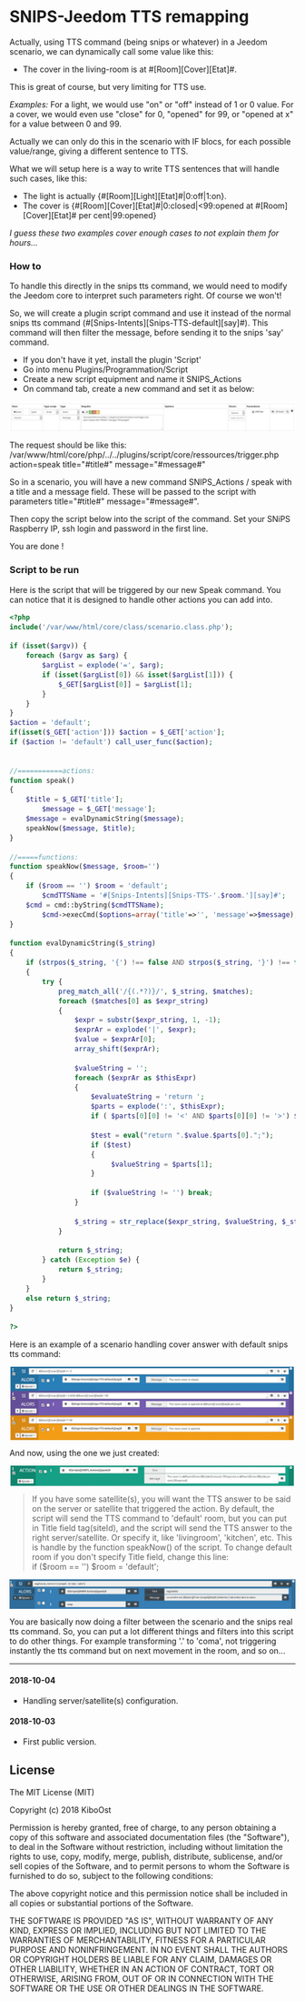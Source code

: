 


# SNIPS-Jeedom TTS remapping

Actually, using TTS command (being snips or whatever) in a Jeedom scenario, we can dynamically call some value like this:
- The cover in the living-room is at #[Room][Cover][Etat]#.

This is great of course, but very limiting for TTS use.

*Examples:*
For a light, we would use "on" or "off" instead of 1 or 0 value.
For a cover, we would even use "close" for 0, "opened" for 99, or "opened at x" for a value between 0 and 99.

Actually we can only do this in the scenario with IF blocs, for each possible value/range, giving a different sentence to TTS.

What we will setup here is a way to write TTS sentences that will handle such cases, like this:
- The light is actually {#[Room][Light][Etat]#|0:off|1:on}.
- The cover is {#[Room][Cover][Etat]#|0:closed|<99:opened at #[Room][Cover][Etat]# per cent|99:opened}

*I guess these two examples cover enough cases to not explain them for hours...*

### How to

To handle this directly in the snips tts command, we would need to modify the Jeedom core to interpret such parameters right. Of course we won't!

So, we will create a plugin script command and use it instead of the normal snips tts command (#[Snips-Intents][Snips-TTS-default][say]#). This command will then filter the message, before sending it to the snips 'say' command.

- If you don't have it yet, install the plugin 'Script'
- Go into menu Plugins/Programmation/Script
- Create a new script equipment and name it SNIPS_Actions
- On command tab, create a new command and set it as below:

<img align="center" src="assets/script_remap.jpg">

The request should be like this:
/var/www/html/core/php/../../plugins/script/core/ressources/trigger.php  action=speak title="#title#" message="#message#"

So in a scenario, you will have a new command SNIPS_Actions / speak with a title and a message field. These will be passed to the script with parameters title="#title#" message="#message#".

Then copy the script below into the script of the command. Set your SNiPS Raspberry IP, ssh login and password in the first line.

You are done !

### Script to be run
Here is the script that will be triggered by our new Speak command.
You can notice that it is designed to handle other actions you can add into.

```php
<?php
include('/var/www/html/core/class/scenario.class.php');

if (isset($argv)) {
	foreach ($argv as $arg) {
		$argList = explode('=', $arg);
		if (isset($argList[0]) && isset($argList[1])) {
			$_GET[$argList[0]] = $argList[1];
		}
	}
}
$action = 'default';
if(isset($_GET['action'])) $action = $_GET['action'];
if ($action != 'default') call_user_func($action);


//===========actions:
function speak()
{
	$title = $_GET['title'];
    	$message = $_GET['message'];
  	$message = evalDynamicString($message);
	speakNow($message, $title);
}

//=====functions:
function speakNow($message, $room='')
{
	if ($room == '') $room = 'default';
    	$cmdTTSName = '#[Snips-Intents][Snips-TTS-'.$room.'][say]#';
  	$cmd = cmd::byString($cmdTTSName);
    	$cmd->execCmd($options=array('title'=>'', 'message'=>$message), $cache=0);
}

function evalDynamicString($_string)
{
	if (strpos($_string, '{') !== false AND strpos($_string, '}') !== false)
	{
		try {
			preg_match_all('/{(.*?)}/', $_string, $matches);
			foreach ($matches[0] as $expr_string)
			{
				$expr = substr($expr_string, 1, -1);
				$exprAr = explode('|', $expr);
				$value = $exprAr[0];
				array_shift($exprAr);

				$valueString = '';
				foreach ($exprAr as $thisExpr)
				{
					$evaluateString = 'return ';
					$parts = explode(':', $thisExpr);
					if ( $parts[0][0] != '<' AND $parts[0][0] != '>') $parts[0] = '=='.$parts[0];

					$test = eval("return ".$value.$parts[0].";");
					if ($test)
					{
					     $valueString = $parts[1];
					}

					if ($valueString != '') break;
				}

				$_string = str_replace($expr_string, $valueString, $_string);
			}

			return $_string;
		} catch (Exception $e) {
			return $_string;
		}
	}
	else return $_string;
}

?>
```

Here is an example of a scenario handling cover answer with default snips tts command:

<img align="center" src="assets/scenario_before.jpg">

And now, using the one we just created:

<img align="center" src="assets/scenario_after.jpg">

> If you have some satellite(s), you will want the TTS answer to be said on the server or satellite that triggered the action.
By default, the script will send the TTS command to 'default' room, but you can put in Title field tag(siteId), and the script will send the TTS answer to the right server/satellite. Or specify it, like 'livingroom', 'kitchen', etc.
This is handle by the function speakNow() of the script. To change default room if you don't specify Title field, change this line:</br>
if ($room == '') $room = 'default';

<img align="center" src="assets/remap_title.jpg">

You are basically now doing a filter between the scenario and the snips real tts command.
So, you can put a lot different things and filters into this script to do other things. For example transforming '.' to 'coma', not triggering instantly the tts command but on next movement in the room, and so on...

-----------------
#### 2018-10-04
- Handling server/satellite(s) configuration.

#### 2018-10-03
- First public version.


## License

The MIT License (MIT)

Copyright (c) 2018 KiboOst

Permission is hereby granted, free of charge, to any person obtaining a copy
of this software and associated documentation files (the "Software"), to deal
in the Software without restriction, including without limitation the rights
to use, copy, modify, merge, publish, distribute, sublicense, and/or sell
copies of the Software, and to permit persons to whom the Software is
furnished to do so, subject to the following conditions:

The above copyright notice and this permission notice shall be included in all
copies or substantial portions of the Software.

THE SOFTWARE IS PROVIDED "AS IS", WITHOUT WARRANTY OF ANY KIND, EXPRESS OR
IMPLIED, INCLUDING BUT NOT LIMITED TO THE WARRANTIES OF MERCHANTABILITY,
FITNESS FOR A PARTICULAR PURPOSE AND NONINFRINGEMENT. IN NO EVENT SHALL THE
AUTHORS OR COPYRIGHT HOLDERS BE LIABLE FOR ANY CLAIM, DAMAGES OR OTHER
LIABILITY, WHETHER IN AN ACTION OF CONTRACT, TORT OR OTHERWISE, ARISING FROM,
OUT OF OR IN CONNECTION WITH THE SOFTWARE OR THE USE OR OTHER DEALINGS IN THE
SOFTWARE.
